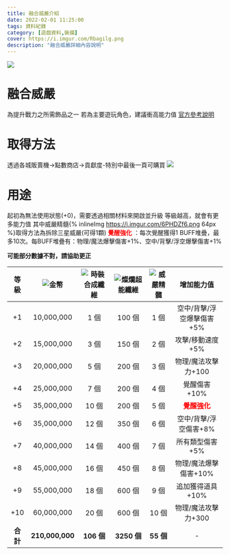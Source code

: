 ```yaml
---
title: 融合威嚴介紹
date: 2022-02-01 11:25:00
tags: 資料紀錄
category: [遊戲資料,裝備]
cover: https://i.imgur.com/Rbagilg.png
description: "融合威嚴詳細內容說明"
---
```

![](https://i.imgur.com/Rbagilg.png)
# 融合威嚴
為提升戰力之所需飾品之一
若為主要遊玩角色，建議衝高能力值
[官方參考說明](https://landing.mangot5.com/template/closers/event/200617_corps_fashion/index.html)
# 取得方法
透過各城販賣機->點數商店->貢獻度-特別中最後一頁可購買
![](https://i.imgur.com/2zotDdg.png)
# 用途
起初為無法使用狀態(+0)，需要透過相關材料來開啟並升級
等級越高，就會有更多能力值
其中威嚴精髓{% inlineImg https://i.imgur.com/6PHDZf6.png 64px %}取得方法為拆除三星威嚴(可得1顆)
**<font color=#ff0000>覺醒強化</font>** ：每次覺醒獲得1 BUFF堆疊，最多10次。每BUFF堆疊有：物理/魔法爆擊傷害+1%、空中/背擊/浮空爆擊傷害+1%

**可能部分數據不對，請協助更正**

|等級|![金幣](https://i.imgur.com/bRFx7v6.png)|![時裝合成纖維](https://i.imgur.com/3MjLN14.png)|![燦爛超能纖維](https://i.imgur.com/UmkzgVE.png)|![威嚴精髓](https://i.imgur.com/6PHDZf6.png)|增加能力值|
|:-:|:-:|:-:|:-:|:-:|:-:|
|+1 |10,000,000|1 個|100 個|1 個|空中/背擊/浮空爆擊傷害+5%|
|+2 |15,000,000|3 個|150 個|2 個|攻擊/移動速度+5%|
|+3 |20,000,000|5 個|200 個|3 個|物理/魔法攻擊力+100|
|+4 |25,000,000|7 個|200 個|4 個|覺醒傷害+10%|
|+5 |35,000,000|10 個|200 個|5 個|**<font color=#ff0000>覺醒強化</font>**|
|+6 |35,000,000|12 個|350 個|6 個|空中/背擊/浮空傷害+8%|
|+7 |40,000,000|14 個|400 個|7 個|所有類型傷害+5%|
|+8 |45,000,000|16 個|450 個|8 個|物理/魔法爆擊傷害+10%|
|+9 |55,000,000|18 個|600 個|9 個|追加獲得道具+10%|
|+10|60,000,000|20 個|600 個|10 個|物理/魔法攻擊力+300|
|**合計**|**210,000,000**|**106 個**|**3250 個**|**55 個**|-|




